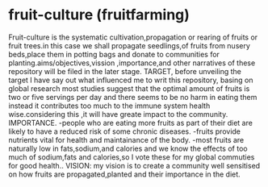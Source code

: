 # fruit-culture (fruitfarming)
Fruit-culture is the systematic cultivation,propagation or rearing of fruits or fruit trees.in this case we shall propagate seedlings,of fruits from nusery beds,place them in potting bags and donate to communities for planting.aims/objectives,vission ,importance,and other narratives of these repository will be filed in the later stage.
TARGET,            before unveiling the target I have say out what influenced me to writ this repository, basing on global research most studies suggest that the optimal amount of fruits is two or five servings per day and there seems to be no harm in eating them instead it contributes too much to the immune system health wise.considering this ,it will have greate impact to the community.      IMPORTANCE.     -people who are eating more fruits as part of their diet are likely to have a reduced risk of some chronic diseases.        -fruits provide nutrients vital for health and maintainance of the body.  -most fruits are naturally low in fats,sodium,and calories and we know the effects of too much of sodium,fats and calories,so I vote these for my global commuties for good health..
VISION:            my vision is to create a community well sensitised on how fruits are propagated,planted and their importance in the diet.
